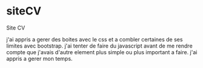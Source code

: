 # siteCV
Site CV

j'ai appris a gerer des boites avec le css et a combler certaines de ses limites avec bootstrap.
j'ai tenter de faire du javascript avant de me rendre compte que j'avais d'autre element plus simple ou plus important a faire.
j'ai appris a gerer mon temps.